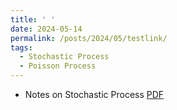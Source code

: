 ```yaml
---
title: ' '
date: 2024-05-14
permalink: /posts/2024/05/testlink/
tags:
  - Stochastic Process 
  - Poisson Process   
---
```



  - Notes on Stochastic Process
 [PDF](<a href="/files/20240514_SP.pdf"/a>) &nbsp;  
 
 
 
